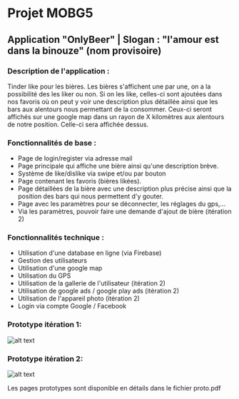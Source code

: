 # Projet MOBG5 

## Application "OnlyBeer" | Slogan : "l'amour est dans la binouze" (nom provisoire)

### Description de l'application : 

Tinder like pour les bières. Les bières s'affichent une par une, on a la possibilité des les liker ou non. Si on les like, celles-ci sont ajoutées
dans nos favoris où on peut y voir une description plus détaillée ainsi que les bars aux alentours nous permettant de la consommer. Ceux-ci seront affichés sur une google map dans un rayon de X kilomètres aux alentours de notre position. Celle-ci sera affichée dessus.  

### Fonctionnalités de base : 

- Page de login/register via adresse mail
- Page principale qui affiche une bière ainsi qu'une description brève.
- Système de like/dislike via swipe et/ou par bouton
- Page contenant les favoris (bières likées).
- Page détaillées de la bière avec une description plus précise ainsi que la position des bars qui nous permettent d'y gouter.   
- Page avec les paramètres pour se déconnecter, les réglages du gps,...
- Via les paramètres, pouvoir faire une demande d'ajout de bière (itération 2)

### Fonctionnalités technique : 

- Utilisation d'une database en ligne (via Firebase)
- Gestion des utilisateurs
- Utilisation d'une google map
- Utilisation du GPS
- Utilisation de la gallerie de l'utilisateur (itération 2)
- Utilisation de google ads / google play ads (itération 2)
- Utilisation de l'appareil photo (itération 2)
- Login via compte Google / Facebook

### Prototype itération 1: 

![alt text](https://cdn.discordapp.com/attachments/913918732647170078/1033008918705745930/prototype_iteration_1.png)

### Prototype itération 2: 

![alt text](https://media.discordapp.net/attachments/913918732647170078/1032994416455077898/unknown.png?width=936&height=670)

Les pages prototypes sont disponible en détails dans le fichier proto.pdf


